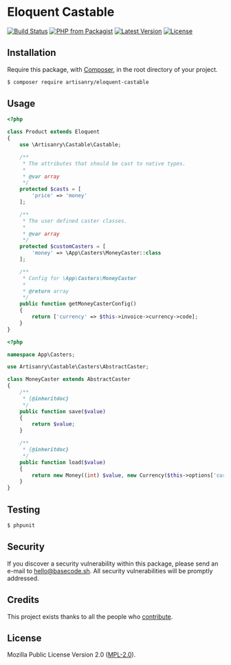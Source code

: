 # Eloquent Castable

[![Build Status](https://img.shields.io/travis/artisanry/Eloquent-Castable/master.svg?style=flat-square)](https://travis-ci.org/artisanry/Eloquent-Castable)
[![PHP from Packagist](https://img.shields.io/packagist/php-v/artisanry/eloquent-castable.svg?style=flat-square)]()
[![Latest Version](https://img.shields.io/github/release/artisanry/Eloquent-Castable.svg?style=flat-square)](https://github.com/artisanry/Eloquent-Castable/releases)
[![License](https://img.shields.io/packagist/l/artisanry/Eloquent-Castable.svg?style=flat-square)](https://packagist.org/packages/artisanry/Eloquent-Castable)

## Installation

Require this package, with [Composer](https://getcomposer.org/), in the root directory of your project.

``` bash
$ composer require artisanry/eloquent-castable
```

## Usage

``` php
<?php

class Product extends Eloquent
{
    use \Artisanry\Castable\Castable;

    /**
     * The attributes that should be cast to native types.
     *
     * @var array
     */
    protected $casts = [
        'price' => 'money'
    ];

    /**
     * The user defined caster classes.
     *
     * @var array
     */
    protected $customCasters = [
        'money' => \App\Casters\MoneyCaster::class
    ];

    /**
     * Config for \App\Casters\MoneyCaster
     *
     * @return array
     */
    public function getMoneyCasterConfig()
    {
        return ['currency' => $this->invoice->currency->code];
    }
}
```

``` php
<?php

namespace App\Casters;

use Artisanry\Castable\Casters\AbstractCaster;

class MoneyCaster extends AbstractCaster
{
    /**
     * {@inheritdoc}
     */
    public function save($value)
    {
        return $value;
    }

    /**
     * {@inheritdoc}
     */
    public function load($value)
    {
        return new Money((int) $value, new Currency($this->options['currency']));
    }
}
```

## Testing

``` bash
$ phpunit
```

## Security

If you discover a security vulnerability within this package, please send an e-mail to hello@basecode.sh. All security vulnerabilities will be promptly addressed.

## Credits

This project exists thanks to all the people who [contribute](../../contributors).

## License

Mozilla Public License Version 2.0 ([MPL-2.0](./LICENSE)).
